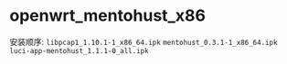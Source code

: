 # openwrt_mentohust_x86

安装顺序:
` libpcap1_1.10.1-1_x86_64.ipk `
` mentohust_0.3.1-1_x86_64.ipk `
` luci-app-mentohust_1.1.1-0_all.ipk `
